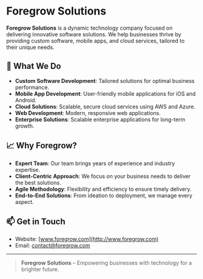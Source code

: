 # Foregrow Solutions

**Foregrow Solutions** is a dynamic technology company focused on delivering innovative software solutions. We help businesses thrive by providing custom software, mobile apps, and cloud services, tailored to their unique needs.

## 🚀 What We Do

- **Custom Software Development**: Tailored solutions for optimal business performance.
- **Mobile App Development**: User-friendly mobile applications for iOS and Android.
- **Cloud Solutions**: Scalable, secure cloud services using AWS and Azure.
- **Web Development**: Modern, responsive web applications.
- **Enterprise Solutions**: Scalable enterprise applications for long-term growth.

## 📈 Why Foregrow?

- **Expert Team**: Our team brings years of experience and industry expertise.
- **Client-Centric Approach**: We focus on your business needs to deliver the best solutions.
- **Agile Methodology**: Flexibility and efficiency to ensure timely delivery.
- **End-to-End Solutions**: From ideation to deployment, we manage every aspect.

## 📫 Get in Touch

- Website: [www.foregrow.com](http://www.foregrow.com)
- Email: [contact@foregrow.com](mailto:contact@foregrow.com)

---

> **Foregrow Solutions** – Empowering businesses with technology for a brighter future.
